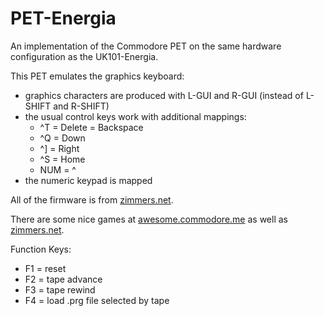 PET-Energia
===========

An implementation of the Commodore PET on the same hardware configuration
as the UK101-Energia.

This PET emulates the graphics keyboard:
- graphics characters are produced with L-GUI and R-GUI (instead of L-SHIFT and 
R-SHIFT)
- the usual control keys work with additional mappings:
  - ^T = Delete = Backspace
  - ^Q = Down
  - ^] = Right
  - ^S = Home
  - NUM = ^
- the numeric keypad is mapped

All of the firmware is from [zimmers.net](http://www.zimmers.net/anonftp/pub/cbm/firmware/computers/pet/index.html).

There are some nice games at [awesome.commodore.me](http://awesome.commodore.me/pet/pet-games/) as well as [zimmers.net](http://www.zimmers.net/anonftp/pub/cbm/pet/games/english/index.html).

Function Keys:
- F1 = reset
- F2 = tape advance
- F3 = tape rewind
- F4 = load .prg file selected by tape
